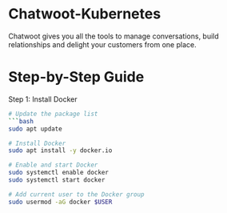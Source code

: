 # Chatwoot-Kubernetes
Chatwoot gives you all the tools to manage conversations, build relationships and delight your customers from one place.

# Step-by-Step Guide

Step 1: Install Docker
```bash
# Update the package list
```bash
sudo apt update

# Install Docker
sudo apt install -y docker.io

# Enable and start Docker
sudo systemctl enable docker
sudo systemctl start docker

# Add current user to the Docker group
sudo usermod -aG docker $USER

